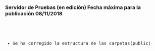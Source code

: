 <h3>Servidor de Pruebas (en edición) Fecha máxima para la publicación <b>08/11/2018</b></h3>
<pre>

<ul>
  <li>Se ha corregido la estructura de las carpetas(public)</li>
</ul>

</pre>
